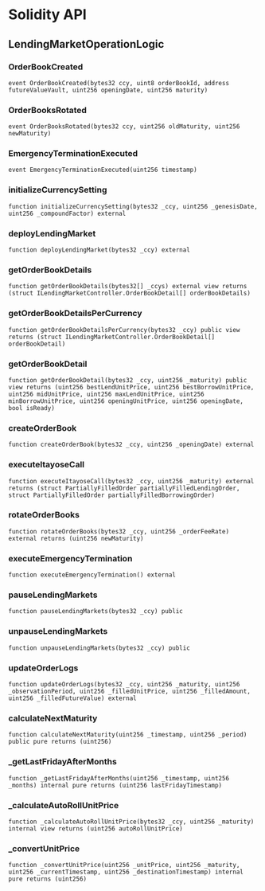 # Solidity API

## LendingMarketOperationLogic

### OrderBookCreated

```solidity
event OrderBookCreated(bytes32 ccy, uint8 orderBookId, address futureValueVault, uint256 openingDate, uint256 maturity)
```

### OrderBooksRotated

```solidity
event OrderBooksRotated(bytes32 ccy, uint256 oldMaturity, uint256 newMaturity)
```

### EmergencyTerminationExecuted

```solidity
event EmergencyTerminationExecuted(uint256 timestamp)
```

### initializeCurrencySetting

```solidity
function initializeCurrencySetting(bytes32 _ccy, uint256 _genesisDate, uint256 _compoundFactor) external
```

### deployLendingMarket

```solidity
function deployLendingMarket(bytes32 _ccy) external
```

### getOrderBookDetails

```solidity
function getOrderBookDetails(bytes32[] _ccys) external view returns (struct ILendingMarketController.OrderBookDetail[] orderBookDetails)
```

### getOrderBookDetailsPerCurrency

```solidity
function getOrderBookDetailsPerCurrency(bytes32 _ccy) public view returns (struct ILendingMarketController.OrderBookDetail[] orderBookDetail)
```

### getOrderBookDetail

```solidity
function getOrderBookDetail(bytes32 _ccy, uint256 _maturity) public view returns (uint256 bestLendUnitPrice, uint256 bestBorrowUnitPrice, uint256 midUnitPrice, uint256 maxLendUnitPrice, uint256 minBorrowUnitPrice, uint256 openingUnitPrice, uint256 openingDate, bool isReady)
```

### createOrderBook

```solidity
function createOrderBook(bytes32 _ccy, uint256 _openingDate) external
```

### executeItayoseCall

```solidity
function executeItayoseCall(bytes32 _ccy, uint256 _maturity) external returns (struct PartiallyFilledOrder partiallyFilledLendingOrder, struct PartiallyFilledOrder partiallyFilledBorrowingOrder)
```

### rotateOrderBooks

```solidity
function rotateOrderBooks(bytes32 _ccy, uint256 _orderFeeRate) external returns (uint256 newMaturity)
```

### executeEmergencyTermination

```solidity
function executeEmergencyTermination() external
```

### pauseLendingMarkets

```solidity
function pauseLendingMarkets(bytes32 _ccy) public
```

### unpauseLendingMarkets

```solidity
function unpauseLendingMarkets(bytes32 _ccy) public
```

### updateOrderLogs

```solidity
function updateOrderLogs(bytes32 _ccy, uint256 _maturity, uint256 _observationPeriod, uint256 _filledUnitPrice, uint256 _filledAmount, uint256 _filledFutureValue) external
```

### calculateNextMaturity

```solidity
function calculateNextMaturity(uint256 _timestamp, uint256 _period) public pure returns (uint256)
```

### _getLastFridayAfterMonths

```solidity
function _getLastFridayAfterMonths(uint256 _timestamp, uint256 _months) internal pure returns (uint256 lastFridayTimestamp)
```

### _calculateAutoRollUnitPrice

```solidity
function _calculateAutoRollUnitPrice(bytes32 _ccy, uint256 _maturity) internal view returns (uint256 autoRollUnitPrice)
```

### _convertUnitPrice

```solidity
function _convertUnitPrice(uint256 _unitPrice, uint256 _maturity, uint256 _currentTimestamp, uint256 _destinationTimestamp) internal pure returns (uint256)
```

